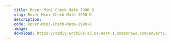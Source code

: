 ```yaml
---
    title: Rover Mini Check Mate 1990 D
    slug: Rover-Mini-Check-Mate-1990-D
    description:
    code: Rover-Mini-Check-Mate-1990-D
    image:
    download: https://cmdiy-archive.s3.us-east-1.amazonaws.com/adverts/documents/Rover+Mini+Check+Mate+1990+D.pdf
---
```

<!-- Content of the page -->

##
        
